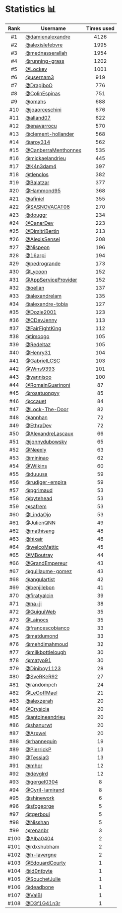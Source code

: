 # Statistics 📊

|Rank|Username|Times used|
:--------:|--------|:--------:|
|#1|[@damienalexandre](https://github.com/damienalexandre)|4126|
|#2|[@alexislefebvre](https://github.com/alexislefebvre)|1995|
|#3|[@mednasserallah](https://github.com/mednasserallah)|1954|
|#4|[@running-grass](https://github.com/running-grass)|1202|
|#5|[@Lockev](https://github.com/Lockev)|1001|
|#6|[@usernam3](https://github.com/usernam3)|919|
|#7|[@DragiboO](https://github.com/DragiboO)|776|
|#8|[@ColinEspinas](https://github.com/ColinEspinas)|751|
|#9|[@omahs](https://github.com/omahs)|688|
|#10|[@joaorceschini](https://github.com/joaorceschini)|676|
|#11|[@alland07](https://github.com/alland07)|622|
|#12|[@enavarrocu](https://github.com/enavarrocu)|570|
|#13|[@clement-hollander](https://github.com/clement-hollander)|568|
|#14|[@aroy314](https://github.com/aroy314)|562|
|#15|[@CanberraMenthonnex](https://github.com/CanberraMenthonnex)|535|
|#16|[@mickaelandrieu](https://github.com/mickaelandrieu)|445|
|#17|[@K4n3dam4](https://github.com/K4n3dam4)|397|
|#18|[@tlenclos](https://github.com/tlenclos)|382|
|#19|[@Balatzar](https://github.com/Balatzar)|377|
|#20|[@Hammond95](https://github.com/Hammond95)|368|
|#21|[@afiniel](https://github.com/afiniel)|355|
|#22|[@SASNOVACAT08](https://github.com/SASNOVACAT08)|270|
|#23|[@douggr](https://github.com/douggr)|234|
|#24|[@CanarDev](https://github.com/CanarDev)|223|
|#25|[@DimitriBertin](https://github.com/DimitriBertin)|213|
|#26|[@AlexisSensei](https://github.com/AlexisSensei)|208|
|#27|[@Nispeon](https://github.com/Nispeon)|196|
|#28|[@16arpi](https://github.com/16arpi)|194|
|#29|[@pedrogrande](https://github.com/pedrogrande)|173|
|#30|[@Lycoon](https://github.com/Lycoon)|152|
|#31|[@AppServiceProvider](https://github.com/AppServiceProvider)|152|
|#32|[@oellan](https://github.com/oellan)|137|
|#33|[@alexandrelam](https://github.com/alexandrelam)|135|
|#34|[@alexandre-tobia](https://github.com/alexandre-tobia)|127|
|#35|[@Dozie2001](https://github.com/Dozie2001)|123|
|#36|[@CDevJenny](https://github.com/CDevJenny)|113|
|#37|[@FairFightKing](https://github.com/FairFightKing)|112|
|#38|[@timoogo](https://github.com/timoogo)|105|
|#39|[@Redeltaz](https://github.com/Redeltaz)|105|
|#40|[@Henry31](https://github.com/Henry31)|104|
|#41|[@GabrielLCSC](https://github.com/GabrielLCSC)|103|
|#42|[@Wins9393](https://github.com/Wins9393)|101|
|#43|[@yannisoo](https://github.com/yannisoo)|100|
|#44|[@RomainGuarinoni](https://github.com/RomainGuarinoni)|87|
|#45|[@rosatuongvy](https://github.com/rosatuongvy)|85|
|#46|[@ccauet](https://github.com/ccauet)|84|
|#47|[@Lock-The-Door](https://github.com/Lock-The-Door)|82|
|#48|[@annhan](https://github.com/annhan)|72|
|#49|[@EthraDev](https://github.com/EthraDev)|72|
|#50|[@AlexandreLascaux](https://github.com/AlexandreLascaux)|66|
|#51|[@jonnydubowsky](https://github.com/jonnydubowsky)|65|
|#52|[@Neexly](https://github.com/Neexly)|63|
|#53|[@mininao](https://github.com/mininao)|62|
|#54|[@Wilkins](https://github.com/Wilkins)|60|
|#55|[@duuusa](https://github.com/duuusa)|59|
|#56|[@rudiger-empira](https://github.com/rudiger-empira)|59|
|#57|[@pgrimaud](https://github.com/pgrimaud)|53|
|#58|[@bytehead](https://github.com/bytehead)|53|
|#59|[@safrem](https://github.com/safrem)|53|
|#60|[@LindaOjo](https://github.com/LindaOjo)|53|
|#61|[@JulienQNN](https://github.com/JulienQNN)|49|
|#62|[@mathisang](https://github.com/mathisang)|48|
|#63|[@hixair](https://github.com/hixair)|46|
|#64|[@welcoMattic](https://github.com/welcoMattic)|45|
|#65|[@MBoutray](https://github.com/MBoutray)|44|
|#66|[@GrandEmpereur](https://github.com/GrandEmpereur)|43|
|#67|[@guillaume-gomez](https://github.com/guillaume-gomez)|43|
|#68|[@angulartist](https://github.com/angulartist)|42|
|#69|[@benjilebon](https://github.com/benjilebon)|41|
|#70|[@firatyalcin](https://github.com/firatyalcin)|39|
|#71|[@na-ji](https://github.com/na-ji)|38|
|#72|[@GuiguiWeb](https://github.com/GuiguiWeb)|35|
|#73|[@Lainocs](https://github.com/Lainocs)|35|
|#74|[@francescobianco](https://github.com/francescobianco)|33|
|#75|[@matdumond](https://github.com/matdumond)|33|
|#76|[@mehdimahmoud](https://github.com/mehdimahmoud)|32|
|#77|[@milkbottlelough](https://github.com/milkbottlelough)|30|
|#78|[@matyo91](https://github.com/matyo91)|30|
|#79|[@Diniboy1123](https://github.com/Diniboy1123)|28|
|#80|[@SveRKeR92](https://github.com/SveRKeR92)|27|
|#81|[@randompch](https://github.com/randompch)|24|
|#82|[@LeGoffMael](https://github.com/LeGoffMael)|21|
|#83|[@alexzerah](https://github.com/alexzerah)|20|
|#84|[@Crysicia](https://github.com/Crysicia)|20|
|#85|[@antoineandrieu](https://github.com/antoineandrieu)|20|
|#86|[@shanurwt](https://github.com/shanurwt)|20|
|#87|[@Arxwel](https://github.com/Arxwel)|20|
|#88|[@rhannequin](https://github.com/rhannequin)|19|
|#89|[@PierrickP](https://github.com/PierrickP)|13|
|#90|[@TessiaG](https://github.com/TessiaG)|13|
|#91|[@mhor](https://github.com/mhor)|12|
|#92|[@devglrd](https://github.com/devglrd)|12|
|#93|[@gergel0304](https://github.com/gergel0304)|8|
|#94|[@Cyril-lamirand](https://github.com/Cyril-lamirand)|8|
|#95|[@shinework](https://github.com/shinework)|6|
|#96|[@sfcgeorge](https://github.com/sfcgeorge)|5|
|#97|[@tgerboui](https://github.com/tgerboui)|5|
|#98|[@Nisshan](https://github.com/Nisshan)|5|
|#99|[@renanbr](https://github.com/renanbr)|3|
|#100|[@Alba0404](https://github.com/Alba0404)|2|
|#101|[@rdxshubham](https://github.com/rdxshubham)|2|
|#102|[@h-lavergne](https://github.com/h-lavergne)|2|
|#103|[@EdouardCourty](https://github.com/EdouardCourty)|1|
|#104|[@id0ntbyte](https://github.com/id0ntbyte)|1|
|#105|[@SouchetJulie](https://github.com/SouchetJulie)|1|
|#106|[@deadbone](https://github.com/deadbone)|1|
|#107|[@ValBl](https://github.com/ValBl)|1|
|#108|[@D3f1G41n3r](https://github.com/D3f1G41n3r)|1|
